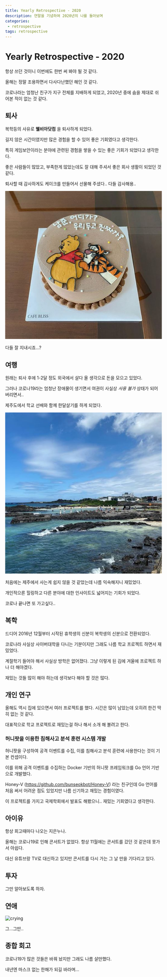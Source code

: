 ```yaml
---
title: Yearly Retrospective - 2020
description: 연말을 기념하여 2020년의 나를 돌아보며
categories:
 - retrospective
tags: retrospective
---
```


# Yearly Retrospective - 2020

항상 쓰던 것이니 이번에도 한번 써 봐야 될 것 같다.

올해는 정말 조용하면서 다사다난했던 해인 것 같다.

코로나라는 엄청난 친구가 지구 전체를 지배하게 되었고, 2020년 중에 숨을 제대로 쉬어본 적이 없는 것 같다.



## 퇴사

복학등의 사유로 **웰비아닷컴** 을 퇴사하게 되었다.

길지 않은 시간이였지만 많은 경험을 할 수 있어 좋은 기회였다고 생각한다.

특히 게임보안이라는 분야에 관련된 경험을 쌓을 수 있는 좋은 기회가 되었다고 생각한다.

좋은 사람들이 많았고, 부족한게 많았는데도 잘 대해 주셔서 좋은 회사 생활이 되었던 것 같다.

퇴사할 때 감사하게도 케이크를 만들어서 선물해 주셨다.. 다들 감사해용..



![cake](\assets\images\posts\2020-retrospective\cake.jpg)



다들 잘 지내시죠...?



## 여행

원래는 퇴사 후에 1-2달 정도 외국에서 살다 올 생각으로 돈을 모으고 있었다.

그러나 코로나19라는 엄청난 장애물이 생기면서 여권이 사실상 *사용 불가* 상태가 되어 버리면서..

제주도에서 학교 선배와 함께 한달살기를 하게 되었다.



![jeju ocean](\assets\images\posts\2020-retrospective\jeju.jpg)

처음에는 제주에서 사는게 쉽지 않을 것 같았는데 나름 익숙해지니 재밌었다.

개인적으론 힐링하고 다른 분야에 대한 인사이트도 넓어지는 기회가 되었다.

코로나 끝나면 또 가고싶다..



## 복학

드디어 2016년 12월부터 시작된 휴학생의 신분이 복학생의 신분으로 전환되었다.

코로나라 사실상 사이버대학을 다니는 기분이지만 그래도 나름 학교 프로젝트 하면서 재밌었다.

계절학기 들어야 해서 사실상 방학은 없어졌다. 그냥 이렇게 된 김에 겨울에 프로젝트 하나 더 해야겠다.

재밌는 것들 많이 해야 하는데 생각보다 해야 할 것은 많다.



## 개인 연구

올해도 역시 집에 있으면서 여러 프로젝트를 했다. 시간은 많이 남았는데 오히려 한건 딱히 없는 것 같다.

대표적으로 학교 프로젝트로 재밌는걸 하나 해서 소개 해 볼려고 한다.



### 허니팟을 이용한 침해사고 분석 훈련 시스템 개발

허니팟을 구성하여 공격 이벤트를 수집, 이를 침해사고 분석 훈련에 사용한다는 것이 기본 컨셉이다.

이를 위해 공격 이벤트를 수집하는 Docker 기반의 허니팟 프레임워크를 Go 언어 기반으로 개발했다.

Honey-V (https://github.com/bunseokbot/Honey-V) 라는 친구인데 Go 언어를 처음 써서 어려운 점도 있었지만 나름 신기하고 재밌는 경험이였다.

이 프로젝트를 가지고 국제학회에서 발표도 해봤으니.. 재밌는 기회였다고 생각한다.



## 아이유

항상 회고때마다 나오는 지은누나.

올해는 코로나19로 인해 콘서트가 없었다. 항상 11월에는 콘서트를 갔던 것 같은데 못가서 아쉽다.

대신 유튜브랑 TV로 대신하고 있지만 콘서트를 다시 가는 그 날 만을 기다리고 있다.



## 투자

그만 알아보도록 하자.



## 연애

![crying](https://img1.daumcdn.net/thumb/R800x0/?scode=mtistory2&fname=https%3A%2F%2Ft1.daumcdn.net%2Fcfile%2Ftistory%2F1235D35A4D51453323)

그...그만..



## 종합 회고

코로나19가 많은 것들은 바꿔 놨지만 그래도 나름 살만했다.

내년엔 마스크 없는 한해가 되길 바라며...